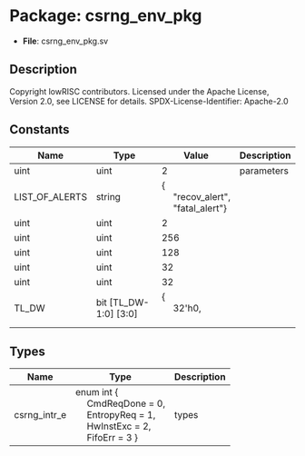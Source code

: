 # Package: csrng_env_pkg

- **File**: csrng_env_pkg.sv
## Description

 Copyright lowRISC contributors.
 Licensed under the Apache License, Version 2.0, see LICENSE for details.
 SPDX-License-Identifier: Apache-2.0


## Constants

| Name           | Type                  | Value                                                                                                 | Description  |
| -------------- | --------------------- | ----------------------------------------------------------------------------------------------------- | ------------ |
| uint           | uint                  | 2                                                                                                     |  parameters  |
| LIST_OF_ALERTS | string                | {<br><span style="padding-left:20px">"recov_alert",<br><span style="padding-left:20px">"fatal_alert"} |              |
| uint           | uint                  | 2                                                                                                     |              |
| uint           | uint                  | 256                                                                                                   |              |
| uint           | uint                  | 128                                                                                                   |              |
| uint           | uint                  | 32                                                                                                    |              |
| uint           | uint                  | 32                                                                                                    |              |
| TL_DW          | bit [TL_DW-1:0] [3:0] | {<br><span style="padding-left:20px">32'h0,<br><span style="padding-left:20px">                       |              |
## Types

| Name         | Type                                                                                                                                                                                                                                          | Description |
| ------------ | --------------------------------------------------------------------------------------------------------------------------------------------------------------------------------------------------------------------------------------------- | ----------- |
| csrng_intr_e | enum int {<br><span style="padding-left:20px">     CmdReqDone = 0,<br><span style="padding-left:20px">     EntropyReq = 1,<br><span style="padding-left:20px">     HwInstExc  = 2,<br><span style="padding-left:20px">     FifoErr    = 3   } |  types      |
